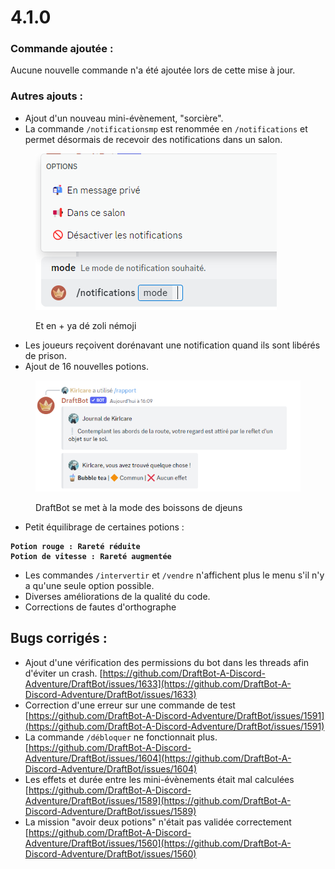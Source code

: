 # 4.1.0

### Commande ajoutée :

Aucune nouvelle commande n'a été ajoutée lors de cette mise à jour.

### Autres ajouts :

* Ajout d'un nouveau mini-évènement, "sorcière".
* La commande `/notificationsmp` est renommée en `/notifications` et permet désormais de recevoir des notifications dans un salon.

<figure><img src="../.gitbook/assets/image (4) (1) (1).png" alt=""><figcaption><p>Et en + ya dé zoli némoji</p></figcaption></figure>

* Les joueurs reçoivent dorénavant une notification quand ils sont libérés de prison.
* Ajout de 16 nouvelles potions.

<figure><img src="../.gitbook/assets/image (23).png" alt=""><figcaption><p>DraftBot se met à la mode des boissons de djeuns</p></figcaption></figure>

* Petit équilibrage de certaines potions :

<pre><code><strong>Potion rouge : Rareté réduite
</strong><strong>Potion de vitesse : Rareté augmentée
</strong></code></pre>

* Les commandes `/intervertir` et `/vendre` n'affichent plus le menu s'il n'y a qu'une seule option possible.
* Diverses améliorations de la qualité du code.&#x20;
* Corrections de fautes d'orthographe

## Bugs corrigés :

* Ajout d'une vérification des permissions du bot dans les threads afin d'éviter un crash. [https://github.com/DraftBot-A-Discord-Adventure/DraftBot/issues/1633](https://github.com/DraftBot-A-Discord-Adventure/DraftBot/issues/1633)
* Correction d'une erreur sur une commande de test [https://github.com/DraftBot-A-Discord-Adventure/DraftBot/issues/1591](https://github.com/DraftBot-A-Discord-Adventure/DraftBot/issues/1591)
* La commande `/débloquer` ne fonctionnait plus. [https://github.com/DraftBot-A-Discord-Adventure/DraftBot/issues/1604](https://github.com/DraftBot-A-Discord-Adventure/DraftBot/issues/1604)
* Les effets et durée entre les mini-évènements était mal calculées [https://github.com/DraftBot-A-Discord-Adventure/DraftBot/issues/1589](https://github.com/DraftBot-A-Discord-Adventure/DraftBot/issues/1589)
* La mission "avoir deux potions" n'était pas validée correctement [https://github.com/DraftBot-A-Discord-Adventure/DraftBot/issues/1560](https://github.com/DraftBot-A-Discord-Adventure/DraftBot/issues/1560)
